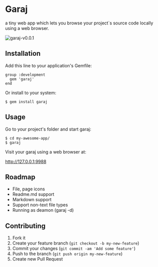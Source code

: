 Garaj
=====

a tiny web app which lets you browse your project`s source code
locally using a web browser.

![garaj-v0.0.1](http://i.imgur.com/6gVvQ.png)

## Installation

Add this line to your application's Gemfile:

    group :development 
      gem 'garaj'
    end

Or install to your system:

    $ gem install garaj

## Usage

Go to your project's folder and start garaj:

    $ cd my-awesome-app/
    $ garaj

Visit your garaj using a web browser at:

http://127.0.0.1:9988

## Roadmap

* File, page icons
* Readme.md support
* Markdown support
* Support non-text file types
* Running as deamon (garaj -d)

## Contributing

1. Fork it
2. Create your feature branch (`git checkout -b my-new-feature`)
3. Commit your changes (`git commit -am 'Add some feature'`)
4. Push to the branch (`git push origin my-new-feature`)
5. Create new Pull Request
